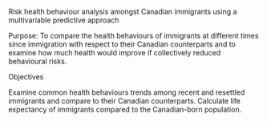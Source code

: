 Risk health behaviour analysis amongst Canadian immigrants using a multivariable predictive approach

Purpose: To compare the health behaviours of immigrants at different times since immigration with respect to their Canadian counterparts and to examine how much health would improve if collectively reduced behavioural risks.

Objectives

Examine common health behaviours trends among recent and resettled immigrants and compare to their Canadian counterparts.
Calculate life expectancy of immigrants compared to the Canadian-born population.
